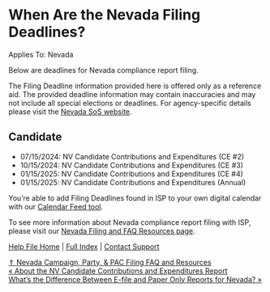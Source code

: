  When Are the Nevada Filing Deadlines?
==========

Applies To: Nevada

Below are deadlines for Nevada compliance report filing.

The Filing Deadline information provided here is offered only as a reference aid. The provided deadline information may contain inaccuracies and may not include all special elections or deadlines. For agency-specific details please visit the [Nevada SoS website](https://www.nvsos.gov/sos/elections/party-committee-information/committees-for-political-action-pac/pac-important-reporting-dates).

Candidate
----------

* 07/15/2024: NV Candidate Contributions and Expenditures (CE #2)
* 10/15/2024: NV Candidate Contributions and Expenditures (CE #3)
* 01/15/2025: NV Candidate Contributions and Expenditures (CE #4)
* 01/15/2025: NV Candidate Contributions and Expenditures (Annual)

You’re able to add Filing Deadlines found in ISP to your own digital calendar with our [Calendar Feed tool](https://ispolitical.com/what-are-calendar-feeds/).

To see more information about Nevada compliance report filing with ISP, please visit our [Nevada Filing and FAQ Resources page](https://ispolitical.com/nevada-campaign-party-pac-filing-faq-and-resources/).

[Help File Home](/help/) | [Full Index](/Help-File-Directory/) | [Contact Support](mailto:support@ISPolitical.com)

[⇑ Nevada Campaign, Party, & PAC Filing FAQ and Resources](/Nevada-Campaign-Party-PAC-Filing-FAQ-and-Resources)  
[« About the NV Candidate Contributions and Expenditures Report](/About-the-NV-Candidate-Contributions-and-Expenditures-Report)  
[What’s the Difference Between E-file and Paper Only Reports for Nevada? »](/What-s-the-Difference-Between-E-file-and-Paper-Only-Reports-for-Nevada)
